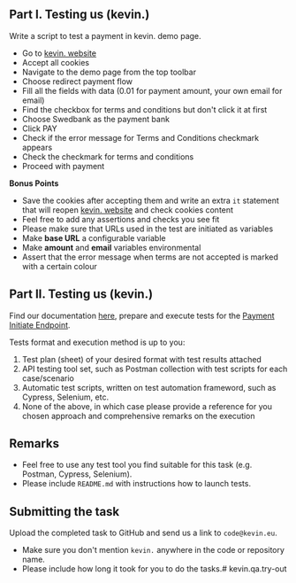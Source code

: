 ## Part I. Testing us (kevin.) 
Write a script to test a payment in kevin. demo page.

- Go to [kevin. website](https://kevin.eu)
- Accept all cookies
- Navigate to the demo page from the top toolbar
- Choose redirect payment flow
- Fill all the fields with data (0.01 for payment amount, your own email for email)
- Find the checkbox for terms and conditions but don't click it at first
- Choose Swedbank as the payment bank
- Click PAY
- Check if the error message for Terms and Conditions checkmark appears
- Check the checkmark for terms and conditions
- Proceed with payment

**Bonus Points**
- Save the cookies after accepting them and write an extra `it` statement that will reopen [kevin. website](https://kevin.eu) and check cookies content
- Feel free to add any assertions and checks you see fit
- Please make sure that URLs used in the test are initiated as variables
- Make **base URL** a configurable variable
- Make **amount** and **email** variables environmental
- Assert that the error message when terms are not accepted is marked with a certain colour

## Part II. Testing us (kevin.)
Find our documentation [here](https://docs.getkevin.eu/public/platform/v0.3), prepare and execute tests for the [Payment Initiate Endpoint](https://docs.getkevin.eu/public/platform/v0.3#operation/initiatePayment). 

Tests format and execution method is up to you:

1. Test plan (sheet) of your desired format with test results attached
2. API testing tool set, such as Postman collection with test scripts for each case/scenario
3. Automatic test scripts, written on test automation frameword, such as Cypress, Selenium, etc.
4. None of the above, in which case please provide a reference for you chosen approach and comprehensive remarks on the execution

## Remarks
- Feel free to use any test tool you find suitable for this task (e.g. Postman, Cypress, Selenium).
- Please include `README.md` with instructions how to launch tests.

## Submitting the task
Upload the completed task to GitHub and send us a link to `code@kevin.eu`.

- Make sure you don't mention `kevin.` anywhere in the code or repository name.
- Please include how long it took for you to do the tasks.# kevin.qa.try-out
